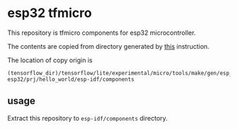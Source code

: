 # esp32 tfmicro

This repository is tfmicro components for esp32 microcontroller. 

The contents are copied from directory generated by [this](https://github.com/tensorflow/tensorflow/tree/master/tensorflow/lite/experimental/micro/examples/hello_world#deploy-to-esp32) instruction.

The location of copy origin is 

```
(tensorflow_dir)/tensorflow/lite/experimental/micro/tools/make/gen/esp_xtensa-esp32/prj/hello_world/esp-idf/components
```

## usage
Extract this repository to ```esp-idf/components``` directory.